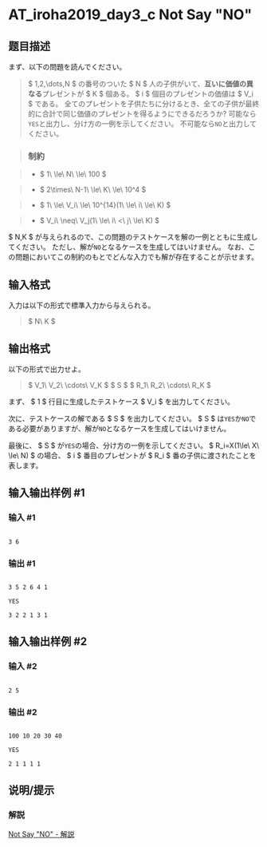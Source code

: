 # AT_iroha2019_day3_c Not Say "NO"

## 题目描述

[problemUrl]: https://atcoder.jp/contests/iroha2019-day3/tasks/iroha2019_day3_c

まず、以下の問題を読んでください。

> $ 1,2,\dots,N $ の番号のついた $ N $ 人の子供がいて、**互いに価値の異なる**プレゼントが $ K $ 個ある。 $ i $ 個目のプレゼントの価値は $ V_i $ である。 全てのプレゼントを子供たちに分けるとき、全ての子供が最終的に合計で同じ価値のプレゼントを得るようにできるだろうか? 可能なら`YES`と出力し、分け方の一例を示してください。 不可能なら`NO`と出力してください。
> 
> ### 制約
> 
> - $ 1\ \le\ N\ \le\ 100 $
> - $ 2\times\ N-1\ \le\ K\ \le\ 10^4 $
> - $ 1\ \le\ V_i\ \le\ 10^{14}(1\ \le\ i\ \le\ K) $
> - $ V_i\ \neq\ V_j(1\ \le\ i\ <\ j\ \le\ K) $

 $ N,K $ が与えられるので、この問題のテストケースを解の一例とともに生成してください。 ただし、解が`NO`となるケースを生成してはいけません。 なお、この問題においてこの制約のもとでどんな入力でも解が存在することが示せます。

## 输入格式

入力は以下の形式で標準入力から与えられる。

> $ N\ K $

## 输出格式

以下の形式で出力せよ。

> $ V_1\ V_2\ \cdots\ V_K $ $ S $ $ R_1\ R_2\ \cdots\ R_K $

まず、 $ 1 $ 行目に生成したテストケース $ V_i $ を出力してください。

次に、テストケースの解である $ S $ を出力してください。 $ S $ は`YES`か`NO`である必要がありますが、解が`NO`となるケースを生成してはいけません。

最後に、 $ S $ が`YES`の場合、分け方の一例を示してください。 $ R_i=X(1\le\ X\ \le\ N) $ の場合、 $ i $ 番目のプレゼントが $ R_i $ 番の子供に渡されたことを表します。

## 输入输出样例 #1

### 输入 #1

```
3 6
```

### 输出 #1

```
3 5 2 6 4 1
YES
3 2 2 1 3 1
```

## 输入输出样例 #2

### 输入 #2

```
2 5
```

### 输出 #2

```
100 10 20 30 40
YES
2 1 1 1 1
```

## 说明/提示

### 解説

 [Not Say "NO" - 解説](https://img.atcoder.jp/iroha2019-day3/editorial-C.pdf)